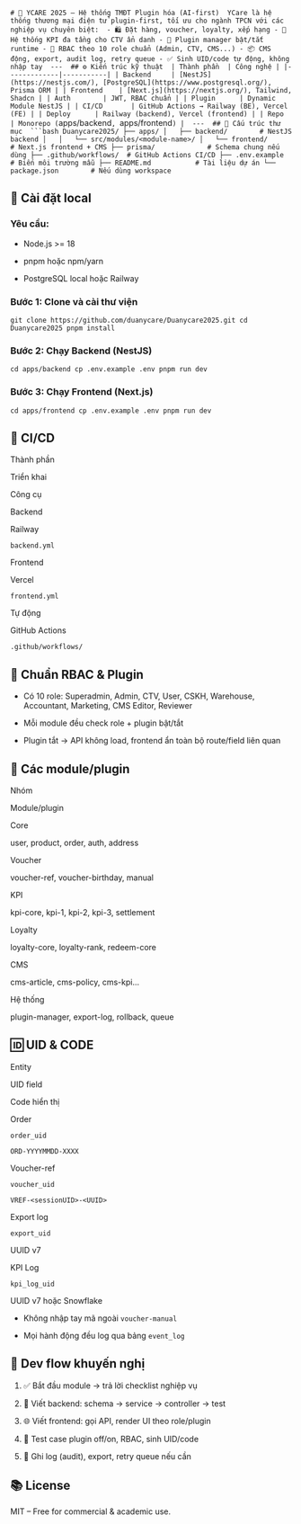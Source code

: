   `# 🧬 YCARE 2025 – Hệ thống TMĐT Plugin hóa (AI-first)  YCare là hệ thống thương mại điện tử plugin-first, tối ưu cho ngành TPCN với các nghiệp vụ chuyên biệt:  - 🛍️ Đặt hàng, voucher, loyalty, xếp hạng - 💼 Hệ thống KPI đa tầng cho CTV ẩn danh - 🔁 Plugin manager bật/tắt runtime - 🔐 RBAC theo 10 role chuẩn (Admin, CTV, CMS...) - 📦 CMS động, export, audit log, retry queue - ✅ Sinh UID/code tự động, không nhập tay  ---  ## ⚙️ Kiến trúc kỹ thuật  | Thành phần  | Công nghệ | |-------------|-----------| | Backend     | [NestJS](https://nestjs.com/), [PostgreSQL](https://www.postgresql.org/), Prisma ORM | | Frontend    | [Next.js](https://nextjs.org/), Tailwind, Shadcn | | Auth        | JWT, RBAC chuẩn | | Plugin      | Dynamic Module NestJS | | CI/CD       | GitHub Actions → Railway (BE), Vercel (FE) | | Deploy      | Railway (backend), Vercel (frontend) | | Repo        | Monorepo (`apps/backend`, `apps/frontend`) |  ---  ## 📁 Cấu trúc thư mục  ```bash Duanycare2025/ ├── apps/ │   ├── backend/        # NestJS backend │   │   └── src/modules/<module-name>/ │   └── frontend/       # Next.js frontend + CMS ├── prisma/             # Schema chung nếu dùng ├── .github/workflows/  # GitHub Actions CI/CD ├── .env.example        # Biến môi trường mẫu ├── README.md           # Tài liệu dự án └── package.json        # Nếu dùng workspace `  
## 🚀 Cài đặt local
 
### Yêu cầu:
 
 
- Node.js >= 18
 
- pnpm hoặc npm/yarn
 
- PostgreSQL local hoặc Railway
 

 
### Bước 1: Clone và cài thư viện
 `git clone https://github.com/duanycare/Duanycare2025.git cd Duanycare2025 pnpm install ` 
### Bước 2: Chạy Backend (NestJS)
 `cd apps/backend cp .env.example .env pnpm run dev ` 
### Bước 3: Chạy Frontend (Next.js)
 `cd apps/frontend cp .env.example .env pnpm run dev `  
## 🔁 CI/CD
 
  
 
Thành phần
 
Triển khai
 
Công cụ
 
   
 
Backend
 
Railway
 
`backend.yml`
 
 
 
Frontend
 
Vercel
 
`frontend.yml`
 
 
 
Tự động
 
GitHub Actions
 
`.github/workflows/`
 
  
  
## 🔐 Chuẩn RBAC & Plugin
 
 
- Có 10 role: Superadmin, Admin, CTV, User, CSKH, Warehouse, Accountant, Marketing, CMS Editor, Reviewer
 
- Mỗi module đều check role + plugin bật/tắt
 
- Plugin tắt → API không load, frontend ẩn toàn bộ route/field liên quan
 

  
## 🧩 Các module/plugin
 
  
 
Nhóm
 
Module/plugin
 
   
 
Core
 
user, product, order, auth, address
 
 
 
Voucher
 
voucher-ref, voucher-birthday, manual
 
 
 
KPI
 
kpi-core, kpi-1, kpi-2, kpi-3, settlement
 
 
 
Loyalty
 
loyalty-core, loyalty-rank, redeem-core
 
 
 
CMS
 
cms-article, cms-policy, cms-kpi...
 
 
 
Hệ thống
 
plugin-manager, export-log, rollback, queue
 
  
  
## 🆔 UID & CODE
 
  
 
Entity
 
UID field
 
Code hiển thị
 
   
 
Order
 
`order_uid`
 
`ORD-YYYYMMDD-XXXX`
 
 
 
Voucher-ref
 
`voucher_uid`
 
`VREF-<sessionUID>-<UUID>`
 
 
 
Export log
 
`export_uid`
 
UUID v7
 
 
 
KPI Log
 
`kpi_log_uid`
 
UUID v7 hoặc Snowflake
 
  
 
 
- Không nhập tay mã ngoài `voucher-manual`
 
- Mọi hành động đều log qua bảng `event_log`
 

  
## 🧪 Dev flow khuyến nghị
 
 
1. ✅ Bắt đầu module → trả lời checklist nghiệp vụ
 
2. 🧱 Viết backend: schema → service → controller → test
 
3. 🌐 Viết frontend: gọi API, render UI theo role/plugin
 
4. 🧪 Test case plugin off/on, RBAC, sinh UID/code
 
5. 🔁 Ghi log (audit), export, retry queue nếu cần
 

  
## 📚 License
 
MIT – Free for commercial & academic use.
